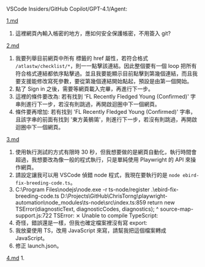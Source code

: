 VSCode Insiders/GitHub Copilot/GPT-4.1/Agent:

[1.md](1.md)
1. 這裡網頁內輸入帳密的地方，應如何安全保護帳密，不用簽入 git?

[2.md](2.md)
1. 我要列舉目前網頁中所有 <a> 標籤的 href 屬性，若符合格式 `/atlastw/checklist/*`，則一一點擊該連結。因此整個要有一個 loop 把所有符合格式連結都依序點擊過。並且我要能顯示目前點擊到第幾個連結，而且我要支援能修改寫死參數，要從第幾個連結開始點起，預設是由第一個開始。
2. 點了 Sign in 之後，需要等網頁載入完畢，再進行下一步。
3. 這裡的條件要改為: 若有找到 'FL Recently Fledged Young (Confirmed)' 字串則進行下一步，若沒有則跳過，再開啟迴圈中下一個網頁。
4. 條件要再增加: 若有找到 'FL Recently Fledged Young (Confirmed)' 字串，且該字串的前面有找到 '東方黃鶺鴒'，則進行下一步，若沒有則跳過，再開啟迴圈中下一個網頁。

[3.md](3.md)
1. 使用執行測試的方式有限時 30 秒，但我想要做的是網頁自動化，執行時間會超過，我想要改為像一般的程式執行，只是單純使用 Playwright 的 API 來操作網頁。
2. 請設定讓我可以用 VSCode 偵錯 node 程式，我現在要執行的是 `node ebird-fix-breeding-code.ts`。
3. C:\Program Files\nodejs\node.exe -r ts-node/register .\ebird-fix-breeding-code.ts
D:\Projects\GitHub\ChrisTorng\playwright-automation\node_modules\ts-node\src\index.ts:859
    return new TSError(diagnosticText, diagnosticCodes, diagnostics);
           ^
source-map-support.js:722
TSError: ⨯ Unable to compile TypeScript:
4. 奇怪，錯誤還是一樣，但我也確定檔案裡沒有寫 export:
5. 我放棄使用 TS，改用 JavaScript 來寫，請幫我把這個檔案轉成 JavaScript。
6. 修正 launch.json。

[4.md](4.md)
1. 